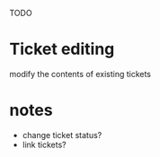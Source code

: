 TODO
# Ticket editing
modify the contents of existing tickets

# notes

* change ticket status?
* link tickets?
